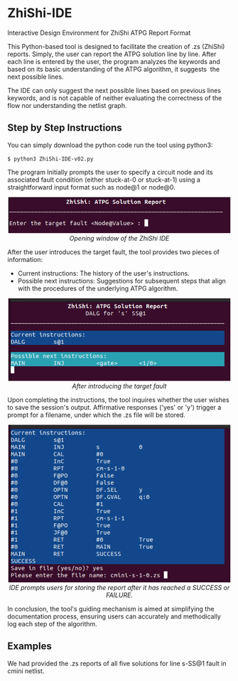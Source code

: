 # ZhiShi-IDE
Interactive Design Environment for ZhiShi ATPG Report Format 


This Python-based tool is designed to facilitate the creation of .zs (ZhiShi) reports. Simply, the user can report the ATPG solution line by line. After each line is entered by the user, the program analyzes the keywords and based on its basic understanding of the ATPG algorithm, it suggests  the next possible lines. 

The IDE can only suggest the next possible lines based on previous lines keywords, and is not capable of neither evaluating the correctness of the flow nor understanding the netlist graph. 

## Step by Step Instructions
You can simply download the python code run the tool using python3: 
```
$ python3 ZhiShi-IDE-v02.py
```

The program Initially prompts the user to specify a circuit node and its associated fault condition (either stuck-at-0 or stuck-at-1) using a straightforward input format such as node@1 or node@0. 

<div align="center">
    <img src="imgs/zhishi-intro1.png" alt="Opening window of the ZhiShi IDE" width="500"/>
    <br>
    <em>Opening window of the ZhiShi IDE</em>
</div>

After the user introduces the target fault, the tool provides two pieces of information: 

- Current instructions: The history of the user's instructions. 
- Possible next instructions: Suggestions for subsequent steps that align with the procedures of the underlying ATPG algorithm. 

<div align="center">
    <img src="imgs/zhishi-intro2.png" alt="After introducing the target fault" width="500"/>
    <br>
    <em>After introducing the target fault</em>
</div>


Upon completing the instructions, the tool inquires whether the user wishes to save the session's output. Affirmative responses ('yes' or 'y') trigger a prompt for a filename, under which the .zs file will be stored.

<div align="center">
    <img src="imgs/zhishi-intro3.png" alt="IDE prompts users for storing the report after it has reached a SUCCESS or FAILURE." width="500"/>
    <br>
    <em>IDE prompts users for storing the report after it has reached a SUCCESS or FAILURE.</em>
</div>


In conclusion, the tool's guiding mechanism is aimed at simplifying the documentation process, ensuring users can accurately and methodically log each step of the algorithm. 


## Examples
We had provided the .zs reports of all five solutions for line s-SS@1 fault in cmini netlist. 
